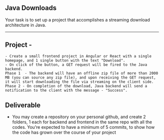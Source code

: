 ## Java Downloads
Your task is to set up a project that accomplishes a streaming download architecture in Java.

----------------------------------------------------
## Project -
```
- Create a small frontend project in Angular or React with a single homepage, and 1 single button with the text "Download".
- On click of the button, a GET request will be fired to the Java backend.
Phase 1  - The backend will have an offline zip file of more than 2000 MB (you can source any zip file), and upon receiving the GET request, it will start downloading the file via streaming on the client side.
Phase 2 - On completion of the download, Java backend will send a notification to the client with the message - "Success".
```

## Deliverable 
- You may create a repository on your personal github, and create 2 folders, 1 each for backend and frontend in the same repo with all the codes. You're expected to have a minimum of 5 commits, to show how the code has grown over the course of your project